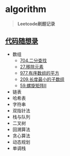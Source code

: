 # algorithm
> **Leetcode刷题记录**

## [代码随想录](https://programmercarl.com/)
* 数组
  * [704.二分查找](https://github.com/Zes1n/algorithm/blob/master/src/%E4%BB%A3%E7%A0%81%E9%9A%8F%E6%83%B3%E5%BD%95/_01%E6%95%B0%E7%BB%84/_704_%E4%BA%8C%E5%88%86%E6%9F%A5%E6%89%BE.java)
  * [27.移除元素](https://github.com/Zes1n/algorithm/blob/master/src/%E4%BB%A3%E7%A0%81%E9%9A%8F%E6%83%B3%E5%BD%95/_01%E6%95%B0%E7%BB%84/_27_%E7%A7%BB%E9%99%A4%E5%85%83%E7%B4%A0.java)
  * [977.有序数组的平方](https://github.com/Zes1n/algorithm/blob/master/src/%E4%BB%A3%E7%A0%81%E9%9A%8F%E6%83%B3%E5%BD%95/_01%E6%95%B0%E7%BB%84/_977_%E6%9C%89%E5%BA%8F%E6%95%B0%E7%BB%84%E7%9A%84%E5%B9%B3%E6%96%B9.java)
  * [209.长度最小的子数组](https://github.com/Zes1n/algorithm/blob/master/src/%E4%BB%A3%E7%A0%81%E9%9A%8F%E6%83%B3%E5%BD%95/_01%E6%95%B0%E7%BB%84/_209_%E9%95%BF%E5%BA%A6%E6%9C%80%E5%B0%8F%E7%9A%84%E5%AD%90%E6%95%B0%E7%BB%84.java)
  * [59.螺旋矩阵II](https://github.com/Zes1n/algorithm/blob/master/src/%E4%BB%A3%E7%A0%81%E9%9A%8F%E6%83%B3%E5%BD%95/_01%E6%95%B0%E7%BB%84/_59_%E8%9E%BA%E6%97%8B%E7%9F%A9%E9%98%B5II.java)
* 链表
* 哈希表
* 字符串
* 双指针法
* 栈与队列
* 二叉树
* 回溯算法
* 贪心算法
* 动态规划
* 单调栈
